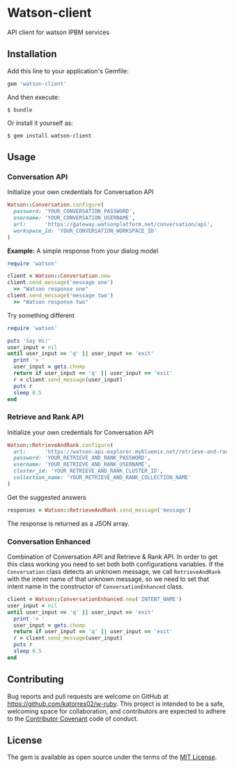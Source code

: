 # Watson-client

API client for watson IPBM services

## Installation

Add this line to your application's Gemfile:

```ruby
gem 'watson-client'
```

And then execute:

    $ bundle

Or install it yourself as:

    $ gem install watson-client

## Usage

### Conversation API
Initialize your own credentials for Conversation API
```ruby
Watson::Conversation.configure(
  password: 'YOUR_CONVERSATION_PASSWORD',
  username: 'YOUR_CONVERSATION_USERNAME',
  url:      'https://gateway.watsonplatform.net/conversation/api',
  workspace_id: 'YOUR_CONVERSATION_WORKSPACE_ID'
)
```

**Example:**
A simple response from your dialog model
```ruby
require 'watson'

client = Watson::Conversation.new
client.send_message('message one')
  >> "Watson response one"
client.send_message('message two')
  >> "Watson response two"
```

Try something different
```ruby
require 'watson'

puts 'Say Hi!'
user_input = nil
until user_input == 'q' || user_input == 'exit'
  print '> '
  user_input = gets.chomp
  return if user_input == 'q' || user_input == 'exit'
  r = client.send_message(user_input)
  puts r
  sleep 0.5
end
```

### Retrieve and Rank API
Initialize your own credentials for Conversation API
```ruby
Watson::RetrieveAndRank.configure(
  url:      'https://watson-api-explorer.mybluemix.net/retrieve-and-rank/api',
  password: 'YOUR_RETRIEVE_AND_RANK_PASSWORD',
  username: 'YOUR_RETRIEVE_AND_RANK_USERNAME',
  cluster_id: 'YOUR_RETRIEVE_AND_RANK_CLUSTER_ID',
  collection_name: 'YOUR_RETRIEVE_AND_RANK_COLLECTION_NAME'
)
```
Get the suggested answers
```ruby
responses = Watson::RetrieveAndRank.send_message('message')
```

The response is returned as a JSON array.

### Conversation Enhanced
Combination of Conversation API and Retrieve & Rank API. In order to get this class working you need to set both both configurations variables.
If the `Conversation` class detects an unknown message, we call `RetrieveAndRank` with the intent name of that unknown message, so we need to set that intent name in the constructor of `ConversationEnhanced` class.

```ruby
client = Watson::ConversationEnhanced.new('INTENT_NAME')
user_input = nil
until user_input == 'q' || user_input == 'exit'
  print '> '
  user_input = gets.chomp
  return if user_input == 'q' || user_input == 'exit'
  r = client.send_message(user_input)
  puts r
  sleep 0.5
end

```

## Contributing

Bug reports and pull requests are welcome on GitHub at https://github.com/katorres02/w-ruby. This project is intended to be a safe, welcoming space for collaboration, and contributors are expected to adhere to the [Contributor Covenant](contributor-covenant.org) code of conduct.


## License

The gem is available as open source under the terms of the [MIT License](http://opensource.org/licenses/MIT).


